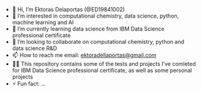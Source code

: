 - 👋 Hi, I’m Ektoras Delaportas  (@ED19841002)
- 👀 I’m interested in computational chemistry, data science, python, machine learning and AI
- 🌱 I’m currently learning data science from IBM Data Science professional certificate
- 💞️ I’m looking to collaborate on computational chemistry, python and data science R&D
- 📫 How to reach me email: ektoradellaportas@gmail.com
- 👨‍💻 This repository contains some of the tests and projects I've comleted for IBM Data Science professional certificate, as well as some personal projects
- ⚡ Fun fact: ...

<!---
ED19841002/ED19841002 is a ✨ special ✨ repository because its `README.md` (this file) appears on your GitHub profile.
You can click the Preview link to take a look at your changes.
--->
